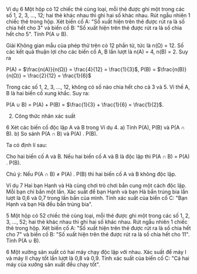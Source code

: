 Ví dụ 6 Một hộp có 12 chiếc thẻ cùng loại, mỗi thẻ được ghi một trong các số 1, 2, 3, ..., 12; hai thẻ khác nhau thì ghi hai số khác nhau. Rút ngẫu nhiên 1 chiếc thẻ trong hộp. Xét biến cố A: "Số xuất hiện trên thẻ được rút ra là số chia hết cho 3" và biến cố B: "Số xuất hiện trên thẻ được rút ra là số chia hết cho 5". Tính P(A ∪ B).

Giải
Không gian mẫu của phép thử trên có 12 phần tử, tức là n(Ω) = 12.
Số các kết quả thuận lợi cho các biến cố A, B lần lượt là n(A) = 4, n(B) = 2. Suy ra

P(A) = $\frac{n(A)}{n(Ω)} = \frac{4}{12} = \frac{1}{3}$, P(B) = $\frac{n(B)}{n(Ω)} = \frac{2}{12} = \frac{1}{6}$

Trong các số 1, 2, 3, ..., 12, không có số nào chia hết cho cả 3 và 5. Vì thế A, B là hai biến cố xung khắc. Suy ra:

P(A ∪ B) = P(A) + P(B) = $\frac{1}{3} + \frac{1}{6} = \frac{1}{2}$.

2. Công thức nhân xác suất

6 Xét các biến cố độc lập A và B trong Ví dụ 4.
a) Tính P(A), P(B) và P(A ∩ B).
b) So sánh P(A ∩ B) và P(A) . P(B).

Ta có định lí sau:

Cho hai biến cố A và B.
Nếu hai biến cố A và B là độc lập thì P(A ∩ B) = P(A) . P(B).

Chú ý: Nếu P(A ∩ B) ≠ P(A) . P(B) thì hai biến cố A và B không độc lập.

Ví dụ 7 Hai bạn Hạnh và Hà cùng chơi trò chơi bắn cung một cách độc lập. Mỗi bạn chỉ bắn một lần. Xác suất để bạn Hạnh và bạn Hà bắn trúng bia lần lượt là 0,6 và 0,7 trong lần bắn của mình. Tính xác suất của biến cố C: "Bạn Hạnh và bạn Hà đều bắn trúng bia".

5 Một hộp có 52 chiếc thẻ cùng loại, mỗi thẻ được ghi một trong các số 1, 2, 3, ..., 52; hai thẻ khác nhau thì ghi hai số khác nhau. Rút ngẫu nhiên 1 chiếc thẻ trong hộp. Xét biến cố A: "Số xuất hiện trên thẻ được rút ra là số chia hết cho 7" và biến cố B: "Số xuất hiện trên thẻ được rút ra là số chia hết cho 11". Tính P(A ∪ B).

6 Một xưởng sản xuất có hai máy chạy độc lập với nhau. Xác suất để máy I và máy II chạy tốt lần lượt là 0,8 và 0,9. Tính xác suất của biến cố C: "Cả hai máy của xưởng sản xuất đều chạy tốt".
